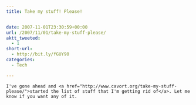 ```yaml
---
title: Take my stuff! Please!


date: 2007-11-01T23:30:59+00:00
url: /2007/11/01/take-my-stuff-please/
aktt_tweeted:
  - 1
short-url:
  - http://bit.ly/fGUY90
categories:
  - Tech

---
```

<div class='microid-mailto+http:sha1:a0be39a8b47b202a1d09cf7af186a25d03473285'>
  
    I've gone ahead and <a href="http://www.cavort.org/take-my-stuff-please/">started the list of stuff that I'm getting rid of</a>. Let me know if you want any of it.
  
